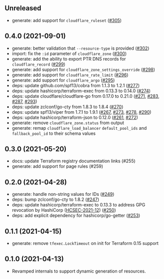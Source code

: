 ## Unreleased 

- generate: add support for `cloudflare_ruleset` ([#305](https://github.com/cloudflare/cf-terraforming/issues/305))

## 0.4.0 (2021-09-01)

- generate: better validation that `--resource-type` is provided ([#302](https://github.com/cloudflare/cf-terraforming/issues/302))
- import: fix the `:id` parameter of `cloudflare_zone` ([#300](https://github.com/cloudflare/cf-terraforming/issues/300))
- generate: add the ability to export PTR DNS records for `cloudflare_record` ([#299](https://github.com/cloudflare/cf-terraforming/issues/299))
- generate: add support for `cloudflare_zone_settings_override` ([#298](https://github.com/cloudflare/cf-terraforming/issues/298))
- generate: add support for `cloudflare_rate_limit` ([#296](https://github.com/cloudflare/cf-terraforming/issues/296))
- generate: add support for `cloudflare_argo` ([#295](https://github.com/cloudflare/cf-terraforming/issues/295))
- deps: update github.com/spf13/cobra from 1.1.3 to 1.2.1 ([#277](https://github.com/cloudflare/cf-terraforming/issues/277))
- deps: update hashicorp/terraform-exec from 0.13.3 to 0.14.0 ([#274](https://github.com/cloudflare/cf-terraforming/issues/274))
- deps: update cloudflare/cloudflare-go from 0.17.0 to 0.21.0 ([#271](https://github.com/cloudflare/cf-terraforming/issues/271), [#283](https://github.com/cloudflare/cf-terraforming/issues/283), [#287](https://github.com/cloudflare/cf-terraforming/issues/287), [#293](https://github.com/cloudflare/cf-terraforming/issues/293))
- deps: update zclconf/go-cty from 1.8.3 to 1.8.4  ([#270](https://github.com/cloudflare/cf-terraforming/issues/270))
- deps: update spf13/viper from 1.7.1 to 1.9.1 ([#267](https://github.com/cloudflare/cf-terraforming/issues/249), [#273](https://github.com/cloudflare/cf-terraforming/issues/273), [#278](https://github.com/cloudflare/cf-terraforming/issues/278), [#290](https://github.com/cloudflare/cf-terraforming/issues/290))
- deps: update hashicorp/terraform-json to 0.12.0 ([#261](https://github.com/cloudflare/cf-terraforming/issues/261), [#272](https://github.com/cloudflare/cf-terraforming/issues/272))
- generate: remove `cloudflare_zone.status` from output
- generate: remap `cloudflare_load_balancer` `default_pool_ids` and `fallback_pool_id` to their schema values

## 0.3.0 (2021-05-20)

- docs: update Terraform registry documentation links (#255)
- generate: add support for page rules (#259)

## 0.2.0 (2021-04-28)

- generate: handle non-string values for IDs ([#249](https://github.com/cloudflare/cf-terraforming/issues/249))
- deps: bump zclconf/go-cty to 1.8.2 ([#247](https://github.com/cloudflare/cf-terraforming/issues/247))
- deps: update hashicorp/terraform-exec to 0.13.3 to address GPG revocation by HashiCorp ([HCSEC-2021-12](https://discuss.hashicorp.com/t/hcsec-2021-12-codecov-security-event-and-hashicorp-gpg-key-exposure/23512)) ([#250](https://github.com/cloudflare/cf-terraforming/issues/250))
- deps: add explicit dependency for hashicorp/go-getter ([#253](https://github.com/cloudflare/cf-terraforming/issues/253))

## 0.1.1 (2021-04-15)

- generate: remove `tfexec.LockTimeout` on init for Terraform 0.15 support

## 0.1.0 (2021-04-13)

- Revamped internals to support dynamic generation of resources.
